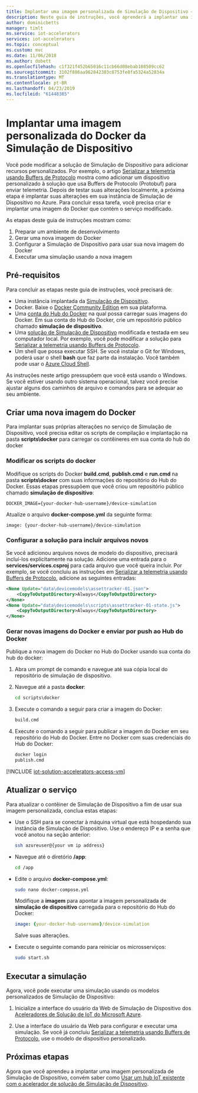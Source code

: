 ```yaml
---
title: Implantar uma imagem personalizada de Simulação de Dispositivo – Azure | Microsoft Docs
description: Neste guia de instruções, você aprenderá a implantar uma imagem personalizada do Docker da solução de Simulação de Dispositivo para o Azure.
author: dominicbetts
manager: timlt
ms.service: iot-accelerators
services: iot-accelerators
ms.topic: conceptual
ms.custom: mvc
ms.date: 11/06/2018
ms.author: dobett
ms.openlocfilehash: c1f321f452b65016c11cb66d08ebab108509cc62
ms.sourcegitcommit: 3102f886aa962842303c8753fe8fa5324a52834a
ms.translationtype: MT
ms.contentlocale: pt-BR
ms.lasthandoff: 04/23/2019
ms.locfileid: "61448385"
---
```

# <a name="deploy-a-custom-device-simulation-docker-image"></a>Implantar uma imagem personalizada do Docker da Simulação de Dispositivo

Você pode modificar a solução de Simulação de Dispositivo para adicionar recursos personalizados. Por exemplo, o artigo [Serializar a telemetria usando Buffers de Protocolo](iot-accelerators-device-simulation-protobuf.md) mostra como adicionar um dispositivo personalizado à solução que usa Buffers de Protocolo (Protobuf) para enviar telemetria. Depois de testar suas alterações localmente, a próxima etapa é implantar suas alterações em sua instância de Simulação de Dispositivo no Azure. Para concluir essa tarefa, você precisa criar e implantar uma imagem do Docker que contém o serviço modificado.

As etapas deste guia de instruções mostram como:

1. Preparar um ambiente de desenvolvimento
1. Gerar uma nova imagem do Docker
1. Configurar a Simulação de Dispositivo para usar sua nova imagem do Docker
1. Executar uma simulação usando a nova imagem

## <a name="prerequisites"></a>Pré-requisitos

Para concluir as etapas neste guia de instruções, você precisará de:

* Uma instância implantada da [Simulação de Dispositivo](quickstart-device-simulation-deploy.md).
* Docker. Baixe o [Docker Community Edition](https://www.docker.com/products/docker-engine#/download) em sua plataforma.
* Uma [conta do Hub do Docker](https://hub.docker.com/) na qual possa carregar suas imagens do Docker. Em sua conta do Hub do Docker, crie um repositório público chamado **simulação de dispositivo**.
* Uma [solução de Simulação de Dispositivo](https://github.com/Azure/device-simulation-dotnet/archive/master.zip) modificada e testada em seu computador local. Por exemplo, você pode modificar a solução para [Serializar a telemetria usando Buffers de Protocolo](iot-accelerators-device-simulation-protobuf.md).
* Um shell que possa executar SSH. Se você instalar o Git for Windows, poderá usar o shell **bash** que faz parte da instalação. Você também pode usar o [Azure Cloud Shell](https://shell.azure.com/).

As instruções neste artigo pressupõem que você está usando o Windows. Se você estiver usando outro sistema operacional, talvez você precise ajustar alguns dos caminhos de arquivo e comandos para se adequar ao seu ambiente.

## <a name="create-a-new-docker-image"></a>Criar uma nova imagem do Docker

Para implantar suas próprias alterações no serviço de Simulação de Dispositivo, você precisa editar os scripts de compilação e implantação na pasta **scripts\docker** para carregar os contêineres em sua conta do hub do docker

### <a name="modify-the-docker-scripts"></a>Modificar os scripts do docker

Modifique os scripts do Docker **build.cmd**, **publish.cmd** e **run.cmd** na pasta **scripts\docker** com suas informações do repositório do Hub do Docker. Essas etapas pressupõem que você criou um repositório público chamado **simulação de dispositivo**:

`DOCKER_IMAGE={your-docker-hub-username}/device-simulation`

Atualize o arquivo **docker-compose.yml** da seguinte forma:

`image: {your-docker-hub-username}/device-simulation`

### <a name="configure-the-solution-to-include-any-new-files"></a>Configurar a solução para incluir arquivos novos

Se você adicionou arquivos novos de modelo do dispositivo, precisará incluí-los explicitamente na solução. Adicione uma entrada para o **services/services.csproj** para cada arquivo que você queira incluir. Por exemplo, se você concluiu as instruções em [Serializar a telemetria usando Buffers de Protocolo](iot-accelerators-device-simulation-protobuf.md), adicione as seguintes entradas:

```xml
<None Update="data\devicemodels\assettracker-01.json">
    <CopyToOutputDirectory>Always</CopyToOutputDirectory>
</None>
<None Update="data\devicemodels\scripts\assettracker-01-state.js">
    <CopyToOutputDirectory>Always</CopyToOutputDirectory>
</None>
```

### <a name="generate-new-docker-images-and-push-to-docker-hub"></a>Gerar novas imagens do Docker e enviar por push ao Hub do Docker

Publique a nova imagem do Docker no Hub do Docker usando sua conta do hub do docker:

1. Abra um prompt de comando e navegue até sua cópia local do repositório de simulação de dispositivo.

1. Navegue até a pasta **docker**:

    ```cmd
    cd scripts\docker
    ```

1. Execute o comando a seguir para criar a imagem do Docker:

    ```cmd
    build.cmd
    ```

1. Execute o comando a seguir para publicar a imagem do Docker em seu repositório do Hub do Docker. Entre no Docker com suas credenciais do Hub do Docker:

    ```cmd
    docker login
    publish.cmd
    ```

<!-- TODO fix heading levels working include -->

[!INCLUDE [iot-solution-accelerators-access-vm](../../includes/iot-solution-accelerators-access-vm.md)]

## <a name="update-the-service"></a>Atualizar o serviço

Para atualizar o contêiner de Simulação de Dispositivo a fim de usar sua imagem personalizada, conclua estas etapas:

* Use o SSH para se conectar à máquina virtual que está hospedando sua instância de Simulação de Dispositivo. Use o endereço IP e a senha que você anotou na seção anterior:

    ```sh
    ssh azureuser@{your vm ip address}
    ```

* Navegue até o diretório **/app**:

    ```sh
    cd /app
    ```

* Edite o arquivo **docker-compose.yml**:

    ```sh
    sudo nano docker-compose.yml
    ```

    Modifique a **imagem** para apontar a imagem personalizada de **simulação de dispositivo** carregada para o repositório do Hub do Docker:

    ```yml
    image: {your-docker-hub-username}/device-simulation
    ```

    Salve suas alterações.

* Execute o seguinte comando para reiniciar os microsserviços:

    ```sh
    sudo start.sh
    ```

## <a name="run-your-simulation"></a>Executar a simulação

Agora, você pode executar uma simulação usando os modelos personalizados de Simulação de Dispositivo:

1. Inicialize a interface do usuário da Web de Simulação de Dispositivo dos [Aceleradores de Solução de IoT do Microsoft Azure](https://www.azureiotsolutions.com/Accelerators#dashboard).

1. Use a interface do usuário da Web para configurar e executar uma simulação. Se você já concluiu [Serializar a telemetria usando Buffers de Protocolo](iot-accelerators-device-simulation-protobuf.md), use o modelo de dispositivo personalizado.

## <a name="next-steps"></a>Próximas etapas

Agora que você aprendeu a implantar uma imagem personalizada de Simulação de Dispositivo, convém saber como [Usar um hub IoT existente com o acelerador de solução de Simulação de Dispositivo](iot-accelerators-device-simulation-choose-hub.md).